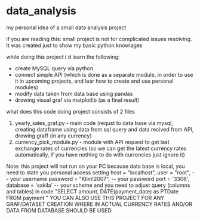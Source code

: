 # data_analysis
my personal idea of a small data analysis project 

if you are reading this: small project is not for complicated issues resolving. It was created just to show my basic python knowlages 

while doing this project i`d learn the following: 
-  create MySQL query via python 
-  connect simple API (which is done as a  separate module, in order to use it in upcoming projects, and lear how to create and use personal modules)
-  modify data taken from data base using pandas
-  drowing visual graf via matplotlib (as a final result)

what does this code doing
project consists of 2 files
1. yearly_sales_graf.py - main code (requst to data base via mysql, creating dataframe using data from sql query and data recived from API, drowing graff (in any currency)
2. currency_pick_module.py - module with API request to get last exchange rates of currencies (so we can get the latest currency rates automatically, if you have nothing to do with currencies just ignore it) 

Note: this project will not run on your PC because data base is local, you need to state you personal access setting
    host = "localhost",
    user = "root",          -- your username
    password = "Klim!2007", -- your password
    port = '3306', 
    database = 'sakila' -- your scheme
and you need to adjust query (columns and tables) in code 
"SELECT amount, DATE(payment_date) as PTDate FROM payment " 
YOU CAN ALSO USE THIS PROJECT FOR ANY GRAF/DATASET CREATION  WHERE IN  ACTUAL CURRENCY RATES AND/OR DATA FROM DATABASE SHOULD BE USED 
